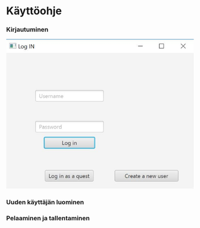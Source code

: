 # Käyttöohje


### Kirjautuminen

<img src="https://github.com/lehtoneo/ot-harjoitustyo/blob/master/ot2048/dokumentaatio/kuvia/logInKuva.JPG" width = "1200">

### Uuden käyttäjän luominen

### Pelaaminen ja tallentaminen
